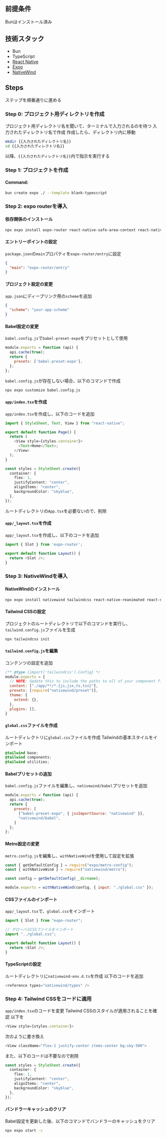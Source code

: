 ## 前提条件

Bunはインストール済み

## 技術スタック

- Bun
- TypeScript
- [React Native](https://reactnative.dev/docs/0.74/getting-started)
- [Expo](https://docs.expo.dev/)
- [NativeWind](https://www.nativewind.dev/)
  
## Steps

ステップを順番通りに進める

### Step 0: プロジェクト用ディレクトリを作成

プロジェクト用ディレクトリ名を聞いて、ターミナルで入力されるのを待つ
入力されたディレクトリ名で作成
作成したら、ディレクトリ内に移動

```sh
mkdir {{入力されたディレクトリ名}}
cd {{入力されたディレクトリ名}}
```

以降、`{{入力されたディレクトリ名}}`内で指示を実行する

### Step 1: プロジェクトを作成

#### Command:

```bash
bun create expo ./ --template blank-typescript
```

### Step 2: expo routerを導入

#### 依存関係のインストール    

```sh
npx expo install expo-router react-native-safe-area-context react-native-screens expo-linking expo-constants expo-status-bar
```

#### エントリーポイントの設定

`package.json`の`main`プロパティを`expo-router/entry`に設定

```json
{
  "main": "expo-router/entry"
}
```

#### プロジェクト設定の変更

`app.json`にディープリンク用の`scheme`を追加

```json
{
  "scheme": "your-app-scheme"
}
```

#### Babel設定の変更

`babel.config.js`で`babel-preset-expo`をプリセットとして使用

```javascript
module.exports = function (api) {
  api.cache(true);
  return {
    presets: ['babel-preset-expo'],
  };
};
```

`babel.config.js`が存在しない場合、以下のコマンドで作成

```sh
npx expo customize babel.config.js
```

#### `app/index.tsx`を作成

`app/index.tsx`を作成し、以下のコードを追加

```ts
import { StyleSheet, Text, View } from "react-native";

export default function Page() {
  return (
    <View style={styles.container}>
      <Text>Home</Text>;
    </View>
  );
}

const styles = StyleSheet.create({
  container: {
    flex: 1,
    justifyContent: "center",
    alignItems: "center",
    backgroundColor: "skyblue",
  },
});
```

ルートディレクトリの`App.tsx`を必要ないので、削除

#### `app/_layout.tsx`を作成

`app/_layout.tsx`を作成し、以下のコードを追加

```ts
import { Slot } from 'expo-router';

export default function Layout() {
  return <Slot />;
}
```

### Step 3: NativeWindを導入

#### NativeWindのインストール

```sh
npx expo install nativewind tailwindcss react-native-reanimated react-native-safe-area-context
```

#### Tailwind CSSの設定

プロジェクトのルートディレクトリで以下のコマンドを実行し、`tailwind.config.js`ファイルを生成

```sh
npx tailwindcss init
```

#### `tailwind.config.js`を編集

コンテンツの設定を追加

```js
/** @type {import('tailwindcss').Config} */
module.exports = {
  // NOTE: Update this to include the paths to all of your component files.
  content: ["./app/**/*.{js,jsx,ts,tsx}"],
  presets: [require("nativewind/preset")],
  theme: {
    extend: {},
  },
  plugins: [],
}
```

#### `global.css`ファイルを作成

ルートディレクトリに`global.css`ファイルを作成
Tailwindの基本スタイルをインポート

```css
@tailwind base;
@tailwind components;
@tailwind utilities;
```

#### Babelプリセットの追加

`babel.config.js`ファイルを編集し、`nativewind/babel`プリセットを追加

```js
module.exports = function (api) {
  api.cache(true);
  return {
    presets: [
      ["babel-preset-expo", { jsxImportSource: "nativewind" }],
      "nativewind/babel",
    ]
  };
};
```

#### Metro設定の変更

`metro.config.js`を編集し、`withNativeWind`を使用して設定を拡張

```js
const { getDefaultConfig } = require("expo/metro-config");
const { withNativeWind } = require("nativewind/metro");

const config = getDefaultConfig(__dirname);

module.exports = withNativeWind(config, { input: "./global.css" });
```

#### CSSファイルのインポート

`app/_layout.tsx`で、`global.css`をインポート

```ts
import { Slot } from "expo-router";

// グローバルCSSファイルをインポート
import "../global.css";

export default function Layout() {
  return <Slot />;
}
```

#### TypeScriptの設定

ルートディレクトリに`nativewind-env.d.ts`を作成
以下のコードを追加

```ts
<reference types="nativewind/types" />
```

### Step 4: Tailwind CSSをコードに適用

`app/index.tsx`のコードを変更
Tailwind CSSのスタイルが適用されることを確認
以下を

```ts
<View style={styles.container}>
```

次のように書き換え

```ts
<View className="flex-1 justify-center items-center bg-sky-500">
```

また、以下のコードは不要なので削除

```ts
const styles = StyleSheet.create({
  container: {
    flex: 1,
    justifyContent: "center",
    alignItems: "center",
    backgroundColor: "skyblue",
  },
});
```

#### バンドラーキャッシュのクリア

Babel設定を更新した後、以下のコマンドでバンドラーのキャッシュをクリア

```sh
npx expo start -c
```
